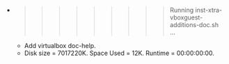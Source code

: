 * >>>>>>>>> Running inst-xtra-vboxguest-additions-doc.sh ...
  * Add virtualbox doc-help.
  * Disk size = 7017220K. Space Used = 12K. Runtime = 00:00:00:00.
